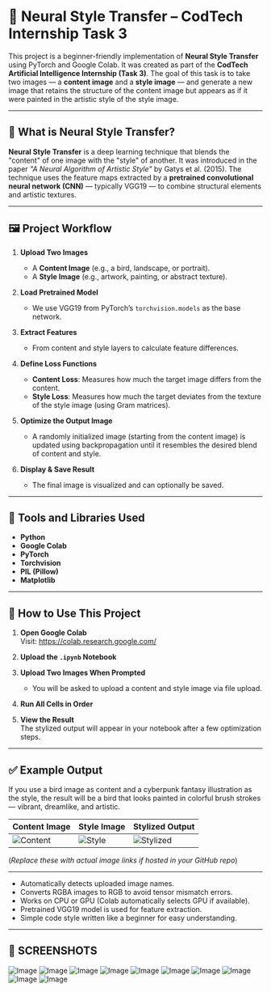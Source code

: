 # 🎨 Neural Style Transfer – CodTech Internship Task 3

This project is a beginner-friendly implementation of **Neural Style Transfer** using PyTorch and Google Colab. It was created as part of the **CodTech Artificial Intelligence Internship (Task 3)**. The goal of this task is to take two images — a **content image** and a **style image** — and generate a new image that retains the structure of the content image but appears as if it were painted in the artistic style of the style image.

---

## 📌 What is Neural Style Transfer?

**Neural Style Transfer** is a deep learning technique that blends the "content" of one image with the "style" of another. It was introduced in the paper *"A Neural Algorithm of Artistic Style"* by Gatys et al. (2015). The technique uses the feature maps extracted by a **pretrained convolutional neural network (CNN)** — typically VGG19 — to combine structural elements and artistic textures.

---

## 🖼️ Project Workflow

1. **Upload Two Images**  
   - A **Content Image** (e.g., a bird, landscape, or portrait).  
   - A **Style Image** (e.g., artwork, painting, or abstract texture).

2. **Load Pretrained Model**  
   - We use VGG19 from PyTorch’s `torchvision.models` as the base network.

3. **Extract Features**  
   - From content and style layers to calculate feature differences.

4. **Define Loss Functions**  
   - **Content Loss**: Measures how much the target image differs from the content.
   - **Style Loss**: Measures how much the target deviates from the texture of the style image (using Gram matrices).

5. **Optimize the Output Image**  
   - A randomly initialized image (starting from the content image) is updated using backpropagation until it resembles the desired blend of content and style.

6. **Display & Save Result**  
   - The final image is visualized and can optionally be saved.

---

## 🔧 Tools and Libraries Used

- **Python**
- **Google Colab**
- **PyTorch**
- **Torchvision**
- **PIL (Pillow)**
- **Matplotlib**

---

## 🚀 How to Use This Project

1. **Open Google Colab**  
   Visit: https://colab.research.google.com/

2. **Upload the `.ipynb` Notebook**

3. **Upload Two Images When Prompted**  
   - You will be asked to upload a content and style image via file upload.

4. **Run All Cells in Order**

5. **View the Result**  
   The stylized output will appear in your notebook after a few optimization steps.

---

## ✅ Example Output

If you use a bird image as content and a cyberpunk fantasy illustration as the style, the result will be a bird that looks painted in colorful brush strokes — vibrant, dreamlike, and artistic.

| Content Image | Style Image | Stylized Output |
|---------------|-------------|-----------------|
| ![Content](https://github.com/user-attachments/assets/ff7b3c8e-5657-4882-ad7d-8a2416118c68) | ![Style](https://github.com/user-attachments/assets/8a143432-7d8b-41d4-b1e2-124a92acd2b0) | ![Stylized](https://github.com/user-attachments/assets/4ae12985-54cd-4c9d-8bc1-f0c6ca60017b) |

(*Replace these with actual image links if hosted in your GitHub repo*)

---



- Automatically detects uploaded image names.
- Converts RGBA images to RGB to avoid tensor mismatch errors.
- Works on CPU or GPU (Colab automatically selects GPU if available).
- Pretrained VGG19 model is used for feature extraction.
- Simple code style written like a beginner for easy understanding.

---

## 📸 SCREENSHOTS

![Image](https://github.com/user-attachments/assets/36eea852-1ad5-4e1c-89ad-674bfbac1c08)
![Image](https://github.com/user-attachments/assets/fbba1438-5e01-4bc4-8005-62f82fb76753)
![Image](https://github.com/user-attachments/assets/bccffe1f-87c7-443d-9412-1fac36b515fb)
![Image](https://github.com/user-attachments/assets/7ee02025-66c2-4867-95a0-1fac80642dc5)
![Image](https://github.com/user-attachments/assets/cca24082-dbf3-4486-bf06-3d207193ae5f)
![Image](https://github.com/user-attachments/assets/8132d62b-588c-451e-a52e-3ec0b093df02)
![Image](https://github.com/user-attachments/assets/4985e7e2-174e-477b-bdc2-4bdfbdb41a6a)
![Image](https://github.com/user-attachments/assets/72f43297-e335-438d-8c83-abded4dc98a1)
![Image](https://github.com/user-attachments/assets/6a02360c-022d-4ed7-8a5c-564e787158d0)
![Image](https://github.com/user-attachments/assets/3fe3df73-ce9f-440d-a6a1-6be9c5950f45)
